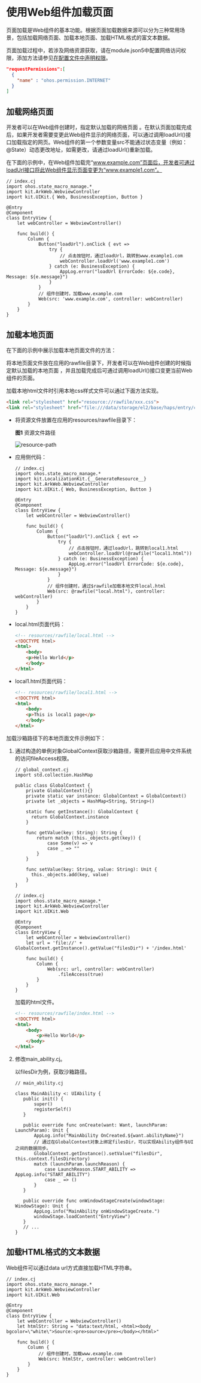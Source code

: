 # 使用Web组件加载页面

页面加载是Web组件的基本功能。根据页面加载数据来源可以分为三种常用场景，包括加载网络页面、加载本地页面、加载HTML格式的富文本数据。

页面加载过程中，若涉及网络资源获取，请在module.json5中配置网络访问权限，添加方法请参见[在配置文件中声明权限](../security/AccessToken/cj-declare-permissions.md)。

```json
"requestPermissions":[
  {
    "name" : "ohos.permission.INTERNET"
  }
]
```

## 加载网络页面

开发者可以在Web组件创建时，指定默认加载的网络页面 。在默认页面加载完成后，如果开发者需要变更此Web组件显示的网络页面，可以通过调用loadUrl()接口加载指定的网页。Web组件的第一个参数变量src不能通过状态变量（例如：@State）动态更改地址，如需更改，请通过loadUrl()重新加载。

在下面的示例中，在Web组件加载完“www.example.com”页面后，开发者可通过loadUrl接口将此Web组件显示页面变更为“www.example1.com”。

<!-- compile -->

```cangjie
// index.cj
import ohos.state_macro_manage.*
import kit.ArkWeb.WebviewController
import kit.UIKit.{ Web, BusinessException, Button }

@Entry
@Component
class EntryView {
    let webController = WebviewController()

    func build() {
        Column {
            Button("loadUrl").onClick { evt =>
                try {
                    // 点击按钮时，通过loadUrl，跳转到www.example1.com
                    webController.loadUrl('www.example1.com')
                } catch (e: BusinessException) {
                    AppLog.error("loadUrl ErrorCode: ${e.code},  Message: ${e.message}")
                }
            }
            // 组件创建时，加载www.example.com
            Web(src: 'www.example.com', controller: webController)
        }
    }
}
```

## 加载本地页面

在下面的示例中展示加载本地页面文件的方法：

将本地页面文件放在应用的rawfile目录下，开发者可以在Web组件创建的时候指定默认加载的本地页面 ，并且加载完成后可通过调用loadUrl()接口变更当前Web组件的页面。

加载本地html文件时引用本地css样式文件可以通过下面方法实现。

```html
<link rel="stylesheet" href="resource://rawfile/xxx.css">
<link rel="stylesheet" href="file:///data/storage/el2/base/haps/entry/cache/xxx.css">// 加载沙箱路径下的本地css文件。
```

- 将资源文件放置在应用的resources/rawfile目录下：

    **图1** 资源文件路径

    ![resource-path](figures/web-resource-path.png) <!--ToBeReviewed-->

- 应用侧代码：

    <!-- compile -->

    ```cangjie
    // index.cj
    import ohos.state_macro_manage.*
    import kit.LocalizationKit.{__GenerateResource__}
    import kit.ArkWeb.WebviewController
    import kit.UIKit.{ Web, BusinessException, Button }

    @Entry
    @Component
    class EntryView {
        let webController = WebviewController()

        func build() {
            Column {
                Button("loadUrl").onClick { evt =>
                    try {
                        // 点击按钮时，通过loadUrl，跳转到local1.html
                        webController.loadUrl(@rawfile("local1.html"))
                    } catch (e: BusinessException) {
                        AppLog.error("loadUrl ErrorCode: ${e.code},  Message: ${e.message}")
                    }
                }
                // 组件创建时，通过$rawfile加载本地文件local.html
                Web(src: @rawfile("local.html"), controller: webController)
            }
        }
    }
    ```

- local.html页面代码：

    ```html
    <!-- resources/rawfile/local.html -->
    <!DOCTYPE html>
    <html>
        <body>
        <p>Hello World</p>
        </body>
    </html>
    ```

- local1.html页面代码：

    ```html
    <!-- resources/rawfile/local1.html -->
    <!DOCTYPE html>
    <html>
        <body>
        <p>This is local1 page</p>
        </body>
    </html>
    ```

加载沙箱路径下的本地页面文件示例如下：

1. 通过构造的单例对象GlobalContext获取沙箱路径，需要开启应用中文件系统的访问fileAccess权限。

    <!-- compile -->

    ```cangjie
    // global_context.cj
    import std.collection.HashMap

    public class GlobalContext {
        private GlobalContext(){}
        private static var instance: GlobalContext = GlobalContext()
        private let _objects = HashMap<String, String>()

        static func getInstance(): GlobalContext {
          return GlobalContext.instance
        }

        func getValue(key: String): String {
            return match (this._objects.get(key)) {
                case Some(v) => v
                case _ => ""
            }
        }

        func setValue(key: String, value: String): Unit {
          this._objects.add(key, value)
        }
    }
    ```

    <!-- compile -->

    ```cangjie
    // index.cj
    import ohos.state_macro_manage.*
    import kit.ArkWeb.WebviewController
    import kit.UIKit.Web

    @Entry
    @Component
    class EntryView {
        let webController = WebviewController()
        let url = 'file://' + GlobalContext.getInstance().getValue("filesDir") + '/index.html'

        func build() {
            Column {
                Web(src: url, controller: webController)
                    .fileAccess(true)
            }
        }
    }
    ```

    加载的html文件。

    ```html
    <!-- resources/rawfile/index.html -->
    <!DOCTYPE html>
    <html>
        <body>
            <p>Hello World</p>
        </body>
    </html>
    ```

2. 修改main_ability.cj。

   以filesDir为例，获取沙箱路径。

   <!-- compile -->

   ```cangjie
   // main_ability.cj

   class MainAbility <: UIAbility {
      public init() {
          super()
          registerSelf()
      }

      public override func onCreate(want: Want, launchParam: LaunchParam): Unit {
          AppLog.info("MainAbility OnCreated.${want.abilityName}")
          // 通过在GlobalContext对象上绑定filesDir，可以实现Ability组件与UI之间的数据同步。
          GlobalContext.getInstance().setValue("filesDir", this.context.filesDirectory)
          match (launchParam.launchReason) {
              case LaunchReason.START_ABILITY => AppLog.info("START_ABILITY")
              case _ => ()
          }
      }

      public override func onWindowStageCreate(windowStage: WindowStage): Unit {
          AppLog.info("MainAbility onWindowStageCreate.")
          windowStage.loadContent("EntryView")
      }
      // ...
   }
   ```

## 加载HTML格式的文本数据

Web组件可以通过data url方式直接加载HTML字符串。

<!-- compile -->

```cangjie
// index.cj
import ohos.state_macro_manage.*
import kit.ArkWeb.WebviewController
import kit.UIKit.Web

@Entry
@Component
class EntryView {
    let webController = WebviewController()
    let htmlStr: String = "data:text/html, <html><body bgcolor=\"white\">Source:<pre>source</pre></body></html>"

    func build() {
        Column {
            // 组件创建时，加载www.example.com
            Web(src: htmlStr, controller: webController)
        }
    }
}
```
